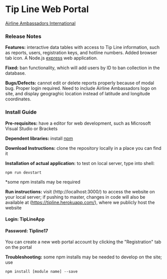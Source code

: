 # Tip Line Web Portal

[Airline Ambassadors International](http://airlineamb.org/)

### Release Notes

**Features:** interactive data tables with access to Tip Line information, such as reports, users, registration keys, and hotline numbers. Added browser tab icon. A Node.js [express](https://expressjs.com/) web application.

**Fixed:** ban functionality, which will add users by ID to ban collection in the database.

**Bugs/Defects:** cannot edit or delete reports properly because of modal bug. Proper login required. Need to include Airline Ambassadors logo on site, and display geograghic location instead of latitude and longitude coordinates.

### Install Guide

**Pre-requisites:** have a editor for web development, such as Microsoft Visual Studio or Brackets

**Dependent libraries:** install [npm](https://www.npmjs.com/get-npm)

**Download Instructions:** clone the repository locally in a place you can find it

**Installation of actual application:** to test on local server, type into shell:

```
npm run devstart
```

*some npm installs may be required

**Run instructions:** visit (http://localhost:3000/) to access the website on your local server; if pushing to master, changes in code will also be available at (https://tipline.herokuapp.com/), where we publicly host the website

#### Login: TipLineApp
#### Password: Tipline17

You can create a new web portal account by clicking the "Registration" tab on the portal

**Troubleshooting:** some npm installs may be needed to develop on the site; use

```
npm install [module name] --save
```
